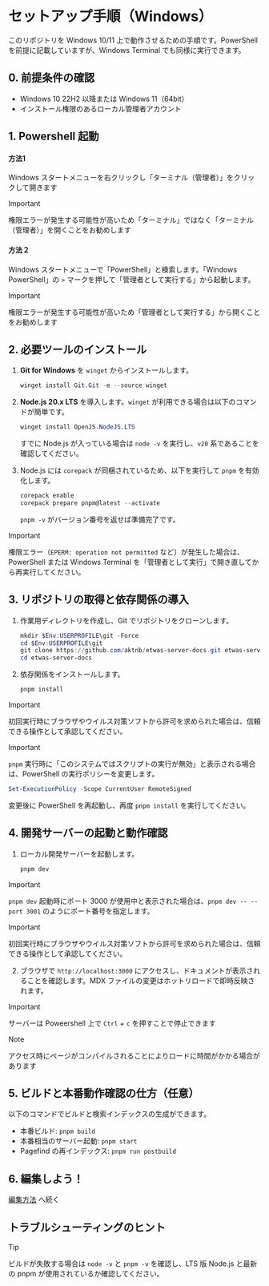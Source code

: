 # セットアップ手順（Windows）

このリポジトリを Windows 10/11 上で動作させるための手順です。PowerShell を前提に記載していますが、Windows Terminal でも同様に実行できます。

## 0. 前提条件の確認
- Windows 10 22H2 以降または Windows 11（64bit）
- インストール権限のあるローカル管理者アカウント

## 1. Powershell 起動
#### 方法1
Windows スタートメニューを右クリックし「ターミナル（管理者）」をクリックして開きます

> [!IMPORTANT]
> 権限エラーが発生する可能性が高いため「ターミナル」ではなく「ターミナル（管理者）」を開くことをお勧めします

#### 方法２
Windows スタートメニューで「PowerShell」と検索します。「Windows PowerShell」の `>` マークを押して「管理者として実行する」から起動します。

> [!IMPORTANT]
> 権限エラーが発生する可能性が高いため「管理者として実行する」から開くことをお勧めします

## 2. 必要ツールのインストール
1. **Git for Windows** を `winget` からインストールします。
   ```powershell
   winget install Git.Git -e --source winget
   ```

2. **Node.js 20.x LTS** を導入します。`winget` が利用できる場合は以下のコマンドが簡単です。
   ```powershell
   winget install OpenJS.NodeJS.LTS
   ```
   すでに Node.js が入っている場合は `node -v` を実行し、`v20` 系であることを確認してください。

3. Node.js には `corepack` が同梱されているため、以下を実行して `pnpm` を有効化します。
   ```powershell
   corepack enable
   corepack prepare pnpm@latest --activate
   ```
   `pnpm -v` がバージョン番号を返せば準備完了です。

> [!IMPORTANT]
> 権限エラー（`EPERM: operation not permitted` など）が発生した場合は、PowerShell または Windows Terminal を「管理者として実行」で開き直してから再実行してください。

## 3. リポジトリの取得と依存関係の導入
1. 作業用ディレクトリを作成し、Git でリポジトリをクローンします。
   ```powershell
   mkdir $Env:USERPROFILE\git -Force
   cd $Env:USERPROFILE\git
   git clone https://github.com/aktnb/etwas-server-docs.git etwas-server-docs
   cd etwas-server-docs
   ```
2. 依存関係をインストールします。
   ```powershell
   pnpm install
   ```

> [!IMPORTANT]
> 初回実行時にブラウザやウイルス対策ソフトから許可を求められた場合は、信頼できる操作として承認してください。

> [!IMPORTANT]
> `pnpm` 実行時に「このシステムではスクリプトの実行が無効」と表示される場合は、PowerShell の実行ポリシーを変更します。
>  ```powershell
>  Set-ExecutionPolicy -Scope CurrentUser RemoteSigned
>  ```
>  変更後に PowerShell を再起動し、再度 `pnpm install` を実行してください。

## 4. 開発サーバーの起動と動作確認
1. ローカル開発サーバーを起動します。
   ```powershell
   pnpm dev
   ```

> [!IMPORTANT]
> `pnpm dev` 起動時にポート 3000 が使用中と表示された場合は、`pnpm dev -- --port 3001` のようにポート番号を指定します。

> [!IMPORTANT]
> 初回実行時にブラウザやウイルス対策ソフトから許可を求められた場合は、信頼できる操作として承認してください。

2. ブラウザで `http://localhost:3000` にアクセスし、ドキュメントが表示されることを確認します。MDX ファイルの変更はホットリロードで即時反映されます。

> [!IMPORTANT]
> サーバーは Poweershell 上で `Ctrl` + `c` を押すことで停止できます

> [!NOTE]
> アクセス時にページがコンパイルされることによりロードに時間がかかる場合があります

## 5. ビルドと本番動作確認の仕方（任意）
以下のコマンドでビルドと検索インデックスの生成ができます。
- 本番ビルド: `pnpm build`
- 本番相当のサーバー起動: `pnpm start`
- Pagefind の再インデックス: `pnpm run postbuild`

## 6. 編集しよう！
[編集方法](/docs/how-to-edit-wiki.md) へ続く

## トラブルシューティングのヒント

> [!TIP]
> ビルドが失敗する場合は `node -v` と `pnpm -v` を確認し、LTS 版 Node.js と最新の pnpm が使用されているか確認してください。
